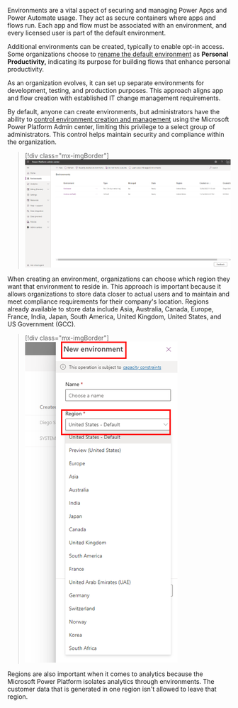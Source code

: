 Environments are a vital aspect of securing and managing Power Apps and Power Automate usage. They act as secure containers where apps and flows run. Each app and flow must be associated with an environment, and every licensed user is part of the default environment.

Additional environments can be created, typically to enable opt-in access. Some organizations choose to [rename the default environment](/power-platform/admin/environments-administration?azure-portal=true#rename-your-environment) as **Personal Productivity,** indicating its purpose for building flows that enhance personal productivity.

As an organization evolves, it can set up separate environments for development, testing, and production purposes. This approach aligns app and flow creation with established IT change management requirements.

By default, anyone can create environments, but administrators have the ability to [control environment creation and management](/power-platform/admin/control-environment-creation/?azure-portal=true) using the Microsoft Power Platform Admin center, limiting this privilege to a select group of administrators. This control helps maintain security and compliance within the organization.

> [!div class="mx-imgBorder"]
> [![Screenshot of Microsoft Power Platform Admin Center displaying a list of environments including Fundraiser and Contoso (default).](../media/1-environments.png)](../media/1-environments.png#lightbox)


When creating an environment, organizations can choose which region they want that environment to reside in. This approach is important because it allows organizations to store data closer to actual users and to maintain and meet compliance requirements for their company's location. Regions already available to store data include Asia,  Australia, Canada, Europe, France, India, Japan, South America, United Kingdom, United States, and US Government (GCC).

> [!div class="mx-imgBorder"]
> ![Screenshot of Microsoft Power Platform Admin Center displaying a list of environments including Personal Productivity, Production, Test, and Development.](../media/environments.png)

Regions are also important when it comes to analytics because the Microsoft Power Platform isolates analytics through environments. The customer data that is generated in one region isn't allowed to leave that region. 